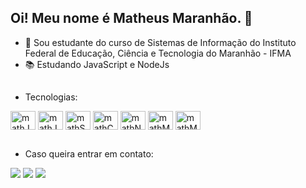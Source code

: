 ## Oi! Meu nome é Matheus Maranhão. 👋

- 🚀 Sou estudante do curso de Sistemas de Informação do Instituto Federal de Educação, Ciência e Tecnologia do Maranhão - IFMA
- 📚 Estudando JavaScript e NodeJs

##
 - Tecnologias:
 
<div>
  <img align="center" alt="mathJS" height="30" width="40" src="https://cdn.jsdelivr.net/gh/devicons/devicon/icons/javascript/javascript-original.svg">
  <img align="center" alt="mathJava"  height="30" width="40" src="https://cdn.jsdelivr.net/gh/devicons/devicon/icons/java/java-original-wordmark.svg">
  <img align="center" alt="mathSpring"  height="30" width="40" src="https://cdn.jsdelivr.net/gh/devicons/devicon/icons/spring/spring-original.svg">
  <img align="center" alt="mathC" height="30" width="40" src="https://cdn.jsdelivr.net/gh/devicons/devicon/icons/c/c-original.svg">
  <img align="center" alt="mathNodeJs" height="30" width="40" src="https://cdn.jsdelivr.net/gh/devicons/devicon/icons/nodejs/nodejs-original.svg">
  <img align="center" alt="mathMysql" height="30" width="40" src="https://cdn.jsdelivr.net/gh/devicons/devicon/icons/mysql/mysql-original.svg">
  <img align="center" alt="mathMongo" height="30" width="40" src="https://cdn.jsdelivr.net/gh/devicons/devicon/icons/mongodb/mongodb-original.svg">
</div>

##
- Caso queira entrar em contato:
<div>
  <a href="" target="_blank"><img src="https://img.shields.io/badge/LinkedIn-0077B5?style=for-the-badge&logo=linkedin&logoColor=white" target="_blank"></a>
  <a href="mailto:matheusmaranhao1911@gmail.com" target="_blank"><img src="https://img.shields.io/badge/Gmail-D14836?style=for-the-badge&logo=gmail&logoColor=white" target="_blank"></a>
  <a href="" target="_blank"><img src="https://img.shields.io/badge/Instagram-E4405F?style=for-the-badge&logo=instagram&logoColor=white" target="_blank"></a>
  
</div>

